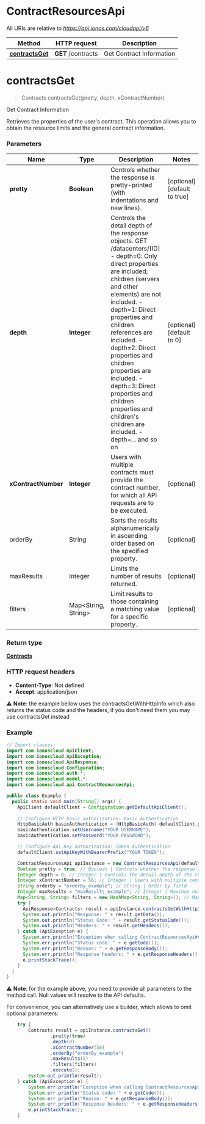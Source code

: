 # ContractResourcesApi

All URIs are relative to *https://api.ionos.com/cloudapi/v6*

| Method | HTTP request | Description |
| ------------- | ------------- | ------------- |
| [**contractsGet**](ContractResourcesApi.md#contractsget) | **GET** /contracts | Get Contract Information |


<a name="contractsGet"></a>
# **contractsGet**
> Contracts contractsGet(pretty, depth, xContractNumber)

Get Contract Information

Retrieves the properties of the user&#39;s contract. This operation allows you to obtain the resource limits and the general contract information.

### Parameters

| Name | Type | Description  | Notes |
| ------------- | ------------- | ------------- | ------------- |
| **pretty** | **Boolean**| Controls whether the response is pretty-printed (with indentations and new lines). | [optional] [default to true]|
| **depth** | **Integer**| Controls the detail depth of the response objects.  GET /datacenters/[ID]  - depth&#x3D;0: Only direct properties are included; children (servers and other elements) are not included.  - depth&#x3D;1: Direct properties and children references are included.  - depth&#x3D;2: Direct properties and children properties are included.  - depth&#x3D;3: Direct properties and children properties and children&#39;s children are included.  - depth&#x3D;... and so on | [optional] [default to 0]|
| **xContractNumber** | **Integer**| Users with multiple contracts must provide the contract number, for which all API requests are to be executed. | [optional]|
| orderBy | String | Sorts the results alphanumerically in ascending order based on the specified property. | [optional] |
| maxResults | Integer | Limits the number of results returned. | [optional] |
| filters | Map<String, String> | Limit results to those containing a matching value for a specific property. | [optional] |

### Return type

[**Contracts**](../models/Contracts.md)

### HTTP request headers

- **Content-Type**: Not defined
- **Accept**: application/json

⚠️ **Note**: the example bellow uses the contractsGetWithHttpInfo which also returns the status code and the headers, if you don't
need them you may use contractsGet instead
### Example
```java
// Import classes:
import com.ionoscloud.ApiClient;
import com.ionoscloud.ApiException;
import com.ionoscloud.ApiResponse;
import com.ionoscloud.Configuration;
import com.ionoscloud.auth.*;
import com.ionoscloud.model.*;
import com.ionoscloud.api.ContractResourcesApi;

public class Example {
  public static void main(String[] args) {
    ApiClient defaultClient = Configuration.getDefaultApiClient();
    
    // Configure HTTP basic authorization: Basic Authentication
    HttpBasicAuth basicAuthentication = (HttpBasicAuth) defaultClient.getAuthentication("Basic Authentication");
    basicAuthentication.setUsername("YOUR USERNAME");
    basicAuthentication.setPassword("YOUR PASSWORD");

    // Configure Api Key authorization: Token Authentication
    defaultClient.setApiKeyWithBearerPrefix("YOUR TOKEN");

    ContractResourcesApi apiInstance = new ContractResourcesApi(defaultClient);
    Boolean pretty = true; // Boolean | Controls whether the response is pretty-printed (with indentations and new lines).
    Integer depth = 0; // Integer | Controls the detail depth of the response objects.  GET /datacenters/[ID]  - depth=0: Only direct properties are included; children (servers and other elements) are not included.  - depth=1: Direct properties and children references are included.  - depth=2: Direct properties and children properties are included.  - depth=3: Direct properties and children properties and children's children are included.  - depth=... and so on
    Integer xContractNumber = 56; // Integer | Users with multiple contracts must provide the contract number, for which all API requests are to be executed.
    String orderBy = "orderBy_example"; // String | Order by field
    Integer maxResults = "maxResults_example"; // Integer | Maximum number of results to return
    Map<String, String> filters = new HashMap<String, String>(); // Map<String, String> | Filter results by field
    try {
      ApiResponse<Contracts> result = apiInstance.contractsGetWithHttpInfo(pretty, depth, xContractNumber, orderBy, maxResults, filters);
      System.out.println("Response: " + result.getData());
      System.out.println("Status Code: " + result.getStatusCode());
      System.out.println("Headers: " + result.getHeaders());
    } catch (ApiException e) {
      System.err.println("Exception when calling ContractResourcesApi#contractsGet");
      System.err.println("Status code: " + e.getCode());
      System.err.println("Reason: " + e.getResponseBody());
      System.err.println("Response headers: " + e.getResponseHeaders());
      e.printStackTrace();
    }
  }
}
```
⚠️ **Note**: for the example above, you need to provide all parameters to the method call. Null values will resolve to the API defaults.

For convenience, you can alternatively use a builder, which allows to omit optional parameters:

```java
    try {
        Contracts result = apiInstance.contractsGet()
                .pretty(true)
                .depth(0)
                .xContractNumber(56)
                .orderBy("orderBy_example")
                .maxResults(5)
                .filters(filters)
                .execute();
        System.out.println(result);
    } catch (ApiException e) {
        System.err.println("Exception when calling ContractResourcesApi#contractsGet");
        System.err.println("Status code: " + e.getCode());
        System.err.println("Reason: " + e.getResponseBody());
        System.err.println("Response headers: " + e.getResponseHeaders());
        e.printStackTrace();
    }
```

